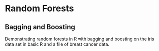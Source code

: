 # Random Forests
## Bagging and Boosting
Demonstrating random forests in R with bagging and boosting on the iris data set in basic R and a file of breast cancer data.
